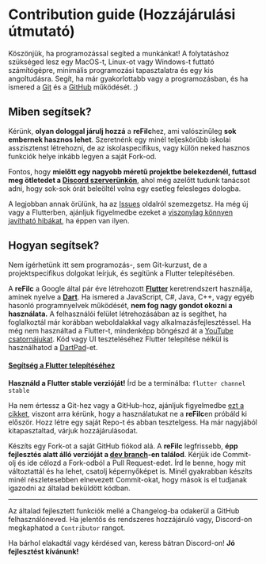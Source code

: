 
# Contribution guide (Hozzájárulási útmutató)
Köszönjük, ha programozással segíted a munkánkat!
A folytatáshoz szükséged lesz egy MacOS-t, Linux-ot vagy Windows-t futtató számítógépre, minimális programozási tapasztalatra és egy kis angoltudásra.
Segít, ha már gyakorlottabb vagy a programozásban, és ha ismered a [Git](https://git-scm.com/) és a [GitHub](https://github.com/) működését. ;)

## Miben segítsek?
Kérünk, **olyan dologgal járulj hozzá** a **reFilc**hez, ami valószínűleg **sok embernek hasznos lehet**. Szeretnénk egy minél teljeskörűbb iskolai asszisztenst létrehozni, de az iskolaspecifikus, vagy külön neked hasznos funkciók helye inkább legyen a saját Fork-od.

Fontos, hogy **mielőtt egy nagyobb méretű projektbe belekezdenél, futtasd meg ötletedet a [Discord szerverünkön](https://dc.refilc.hu/)**, ahol még azelőtt tudunk tanácsot adni, hogy sok-sok órát beleöltél volna egy esetleg felesleges dologba.

A legjobban annak örülünk, ha az [Issues](https://github.com/refilc/naplo/issues) oldalról szemezgetsz. Ha még új vagy a Flutterben, ajánljuk figyelmedbe ezeket a [viszonylag könnyen javítható hibákat](https://github.com/refilc/naplo/issues?q=is%3Aopen+is%3Aissue+label%3A%22good+first+issue%22), ha éppen van ilyen.

## Hogyan segítsek?
Nem ígérhetünk itt sem programozás-, sem Git-kurzust, de a projektspecifikus dolgokat leírjuk, és segítünk a Flutter telepítésében.

A **reFilc** a Google által pár éve létrehozott **[Flutter](https://flutter.dev/)** keretrendszert használja, aminek nyelve a **[Dart](https://dart.dev/)**. Ha ismered a JavaScript, C#, Java, C++, vagy egyéb hasonló programnyelvek működését, **nem fog nagy gondot okozni a használata.** A felhasználói felület létrehozásában az is segíthet, ha foglalkoztál már korábban weboldalakkal vagy alkalmazásfejlesztéssel.
Ha még nem használtad a Flutter-t, mindenképp böngészd át a [YouTube csatornájukat](https://www.youtube.com/channel/UCwXdFgeE9KYzlDdR7TG9cMw).
Kód vagy UI teszteléséhez Flutter telepítése nélkül is használhatod a [DartPad](https://dartpad.dev/)-et.

#### [Segítség a Flutter telepítéséhez](https://docs.flutter.dev/get-started/install)
**Használd a Flutter stable verzióját!** Írd be a terminálba: `flutter channel stable`

Ha nem értessz a Git-hez vagy a GitHub-hoz, ajánljuk figyelmedbe [ezt a cikket](https://medium.com/envienta-magyarorsz%C3%A1g/git-%C3%A9s-github-gyorstalpal%C3%B3-f2d78a732deb), viszont arra kérünk, hogy a használatukat ne a **reFilc**en próbáld ki először. Hozz létre egy saját Repo-t és abban tesztelgess. Ha már nagyjából kitapasztaltad, várjuk hozzájárulásodat.

Készíts egy Fork-ot a saját GitHub fiókod alá.
A **reFilc** legfrissebb, **épp fejlesztés alatt álló verzióját a [dev branch](https://github.com/refilc/naplo/tree/dev)-en találod**. Kérjük ide Commit-olj és ide célozd a Fork-odból a Pull Request-edet. Írd le benne, hogy mit változtattál és ha lehet, csatolj képernyőképet is.
Minél gyakrabban készíts minél részletesebben elnevezett Commit-okat, hogy mások is el tudjanak igazodni az általad beküldött kódban.

---

Az általad fejlesztett funkciók mellé a Changelog-ba odakerül a GitHub felhasználóneved.
Ha jelentős és rendszeres hozzájáruló vagy, Discord-on megkaphatod a `Contributor` rangot.

Ha bárhol elakadtál vagy kérdésed van, keress bátran Discord-on!
**Jó fejlesztést kívánunk!**
